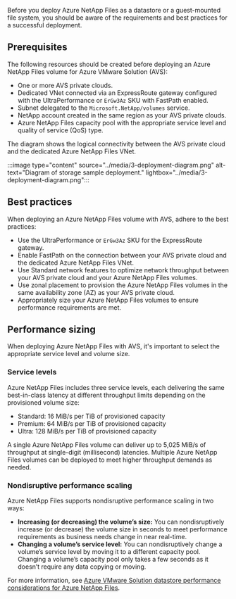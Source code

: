 Before you deploy Azure NetApp Files as a datastore or a guest-mounted file system, you should be aware of the requirements and best practices for a successful deployment.

## Prerequisites

The following resources should be created before deploying an Azure NetApp Files volume for Azure VMware Solution (AVS):

- One or more AVS private clouds.
- Dedicated VNet connected via an ExpressRoute gateway configured with the UltraPerformance or `ErGw3Az` SKU with FastPath enabled.
- Subnet delegated to the `Microsoft.NetApp/volumes` service.
- NetApp account created in the same region as your AVS private clouds.
- Azure NetApp Files capacity pool with the appropriate service level and quality of service (QoS) type.

The diagram shows the logical connectivity between the AVS private cloud and the dedicated Azure NetApp Files VNet.

:::image type="content" source="../media/3-deployment-diagram.png" alt-text="Diagram of storage sample deployment." lightbox="../media/3-deployment-diagram.png":::

## Best practices

When deploying an Azure NetApp Files volume with AVS, adhere to the best practices:

- Use the UltraPerformance or `ErGw3Az` SKU for the ExpressRoute gateway.
- Enable FastPath on the connection between your AVS private cloud and the dedicated Azure NetApp Files VNet.
- Use Standard network features to optimize network throughput between your AVS private cloud and your Azure NetApp Files volumes.
- Use zonal placement to provision the Azure NetApp Files volumes in the same availability zone (AZ) as your AVS private cloud.
- Appropriately size your Azure NetApp Files volumes to ensure performance requirements are met.

## Performance sizing

When deploying Azure NetApp Files with AVS, it's important to select the appropriate service level and volume size.

### Service levels

Azure NetApp Files includes three service levels, each delivering the same best-in-class latency at different throughput limits depending on the provisioned volume size:

- Standard: 16 MiB/s per TiB of provisioned capacity
- Premium: 64 MiB/s per TiB of provisioned capacity
- Ultra: 128 MiB/s per TiB of provisioned capacity

A single Azure NetApp Files volume can deliver up to 5,025 MiB/s of throughput at single-digit (millisecond) latencies. Multiple Azure NetApp Files volumes can be deployed to meet higher throughput demands as needed.

### Nondisruptive performance scaling

Azure NetApp Files supports nondisruptive performance scaling in two ways:

- **Increasing (or decreasing) the volume’s size:** You can nondisruptively increase (or decrease) the volume size in seconds to meet performance requirements as business needs change in near real-time.
- **Changing a volume’s service level:** You can nondisruptively change a volume’s service level by moving it to a different capacity pool. Changing a volume’s capacity pool only takes a few seconds as it doesn’t require any data copying or moving.

For more information, see [Azure VMware Solution datastore performance considerations for Azure NetApp Files](/azure/azure-netapp-files/performance-azure-vmware-solution-datastore).
